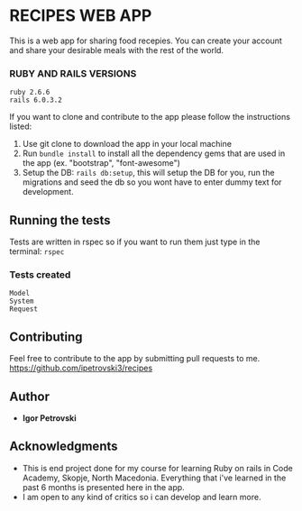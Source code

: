 # RECIPES WEB APP

This is a web app for sharing food recepies. You can create your account and share your desirable meals with the rest of the world.

### RUBY AND RAILS VERSIONS
```
ruby 2.6.6
rails 6.0.3.2
```


If you want to clone and contribute to the app please follow the instructions listed:

1. Use git clone to download the app in your local machine
2. Run `bundle install` to install all the dependency gems that are used in the app (ex. "bootstrap", "font-awesome")
3. Setup the DB: `rails db:setup`, this will setup the DB for you, run the migrations and seed the db so you wont have to enter dummy text for development.


## Running the tests

Tests are written in rspec so if you want to run them just type in the terminal: `rspec`

### Tests created

```
Model
System
Request
```

## Contributing

Feel free to contribute to the app by submitting pull requests to me.
https://github.com/ipetrovski3/recipes


## Author

* **Igor Petrovski**


## Acknowledgments

* This is end project done for my course for learning Ruby on rails in Code Academy, Skopje, North Macedonia. Everything that i've learned in the past 6 months is presented here in the app.
* I am open to any kind of critics so i can develop and learn more.
